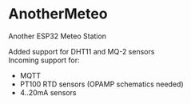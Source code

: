 # AnotherMeteo
Another ESP32 Meteo Station

Added support for DHT11 and MQ-2 sensors  
Incoming support for:  
* MQTT   
* PT100 RTD sensors (OPAMP schematics needed)  
* 4..20mA sensors  

